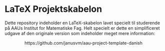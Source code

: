 # LaTeX Projektskabelon

Dette repository indeholder en LaTeX-skabelon lavet specielt til studerende på AAUs Institut for Matematiske Fag. Helt specielt er dette en simplificeret udgave af den originale version som indeholder meget mere information:

<p style="text-align: center;">https://github.com/janusvm/aau-project-template-danish</p>
